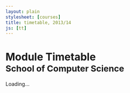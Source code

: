 ```yaml
---
layout: plain
stylesheet: [courses]
title: timetable, 2013/14
js: [tt]
---
```


# Module Timetable<br /><small>School of Computer Science</small>


<div id="tt">
  Loading...
</div>


<script type="text/javascript">
  $(window).load(function () {
    window.tt.fetch('../modules.json').render("#tt");
  });
</script>
